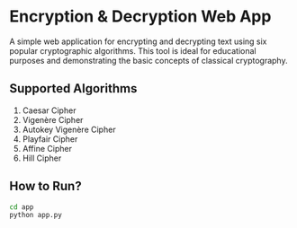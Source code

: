 # Encryption & Decryption Web App

A simple web application for encrypting and decrypting text using six popular cryptographic algorithms. This tool is ideal for educational purposes and demonstrating the basic concepts of classical cryptography.

## Supported Algorithms

1. Caesar Cipher  
2. Vigenère Cipher  
3. Autokey Vigenère Cipher  
4. Playfair Cipher  
5. Affine Cipher  
6. Hill Cipher

## How to Run?

```bash
cd app
python app.py
